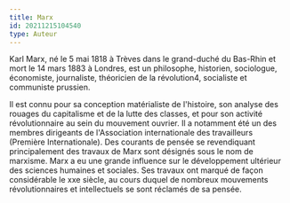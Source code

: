 ```yaml
---
title: Marx
id: 20211215104540
type: Auteur
---
```


Karl Marx, né le 5 mai 1818 à Trèves dans le grand-duché du Bas-Rhin et mort le 14 mars 1883 à Londres, est un philosophe, historien, sociologue, économiste, journaliste, théoricien de la révolution4, socialiste et communiste prussien.

Il est connu pour sa conception matérialiste de l'histoire, son analyse des rouages du capitalisme et de la lutte des classes, et pour son activité révolutionnaire au sein du mouvement ouvrier. Il a notamment été un des membres dirigeants de l'Association internationale des travailleurs (Première Internationale). Des courants de pensée se revendiquant principalement des travaux de Marx sont désignés sous le nom de marxisme. Marx a eu une grande influence sur le développement ultérieur des sciences humaines et sociales. Ses travaux ont marqué de façon considérable le xxe siècle, au cours duquel de nombreux mouvements révolutionnaires et intellectuels se sont réclamés de sa pensée.